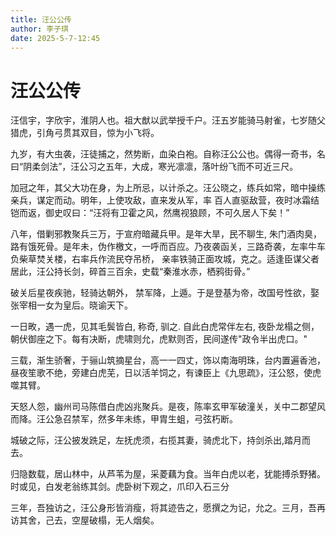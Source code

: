 ```yaml
---
title: 汪公公传
author: 李子琪
date: 2025-5-7-12:45
---
```

# 汪公公传

汪信宇，字欣宇，淮阴人也。祖大猷以武举授千户。汪五岁能骑马射雀，七岁随父猎虎，引角弓贯其双目，惊为小飞将。

九岁，有大虫袭，汪徒捕之，然势断，血染白袍。自称汪公公也。偶得一奇书，名曰“阴柔剑法”，汪公习之五年，大成，寒光凛凛，落叶纷飞而不可近三尺。

加冠之年，其父大功在身，为上所忌，以计杀之。汪公晓之，练兵如常，暗中操练亲兵，谋定而动。明年，上使攻敌，直来发从军，率
百人直驱敌营，夜时冰霜结铠而返，御史叹曰：“汪将有卫霍之风，然鹰视狼顾，不可久居人下矣！”

八年，借剿邪教聚兵三万，于宣府暗藏兵甲。是年大旱，民不聊生, 朱门酒肉臭，路有饿死骨。是年未，伪作檄文，一呼而百应。乃夜袭函关，三路奇袭，左率牛车负柴草焚关楼，右率兵作流民夺吊桥，
亲率铁骑正面攻城，克之。适逢臣谋父者居此，汪公持长剑，碎首三百余，史载“秦淮水赤，栖鸦街骨。”

破关后星夜疾驰，轻骑达朝外，
禁军降，上遁。于是登基为帝，改国号性欲，娶张宰相一女为皇后。晓谕天下。

一日畋，遇一虎，见其毛鬓皆白, 称奇, 驯之. 自此白虎常伴左右, 夜卧龙榻之侧，朝伏御座之下。每有决断，虎啸则允，虎默则否，民间遂传"政令半出虎口。"

三载，渐生骄奢，于骊山筑摘星台，高一一四丈，饰以南海明珠，台内置遍香池，昼夜笙歌不绝，旁建白虎芜，日以活羊饲之，有谏臣上《九思疏》，汪公怒，使虎噬其臂。

天怒人怨，幽州司马陈借白虎凶兆聚兵。是夜，陈率玄甲军破潼关，关中二郡望风而降。汪公急召禁军，然多年未练，甲胄生蛆，弓弦朽断。

城破之际，汪公披发跣足，左抚虎须，右揽其妻，骑虎北下，持剑杀出,踏月而去。

归隐数载，居山林中，从芦苇为屋，采菱藕为食。当年白虎以老，犹能搏杀野猪。时或见，白发老翁练其剑。虎卧树下观之，爪印入石三分

三年，吾独访之，汪公身形皆消瘦，将其迹告之，愿撰之为记，允之。三月，吾再访其舍，己去，空屋破榻，无人烟矣。

